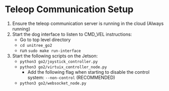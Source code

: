 # Teleop Communication Setup 

1. Ensure the teleop communication server is running in the cloud (Always running)
2. Start the dog interface to listen to CMD_VEL instructions:
    - Go to top level directory 
    - `cd unitree_go2`
    - run `sudo make run-interface`
2. Start the following scripts on the Jetson:
    - `python3 go2/joystick_controller.py`
    - `python3 go2/virtuix_controller_node.py`
        - Add the following flag when starting to disable the control system: `--non-control` (RECOMMENDED)
    - `python3 go2/websocket_node.py`

